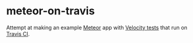 # meteor-on-travis
Attempt at making an example [Meteor](https://www.meteor.com/) app with [Velocity tests](http://velocity.meteor.com/) that run on [Travis CI](https://travis-ci.org/).
